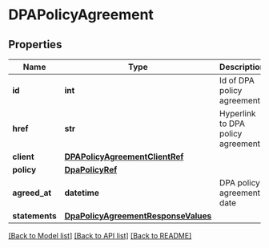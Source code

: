 # DPAPolicyAgreement

## Properties
Name | Type | Description | Notes
------------ | ------------- | ------------- | -------------
**id** | **int** | Id of DPA policy agreement | [optional] 
**href** | **str** | Hyperlink to DPA policy agreement | [optional] 
**client** | [**DPAPolicyAgreementClientRef**](DPAPolicyAgreementClientRef.md) |  | 
**policy** | [**DpaPolicyRef**](DpaPolicyRef.md) |  | [optional] 
**agreed_at** | **datetime** | DPA policy agreement date | 
**statements** | [**DpaPolicyAgreementResponseValues**](DpaPolicyAgreementResponseValues.md) |  | 

[[Back to Model list]](../README.md#documentation-for-models) [[Back to API list]](../README.md#documentation-for-api-endpoints) [[Back to README]](../README.md)

